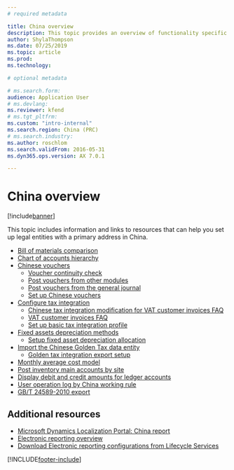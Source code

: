 ```yaml
---
# required metadata

title: China overview
description: This topic provides an overview of functionality specific to China.
author: ShylaThompson
ms.date: 07/25/2019
ms.topic: article
ms.prod: 
ms.technology: 

# optional metadata

# ms.search.form:
audience: Application User
# ms.devlang: 
ms.reviewer: kfend
# ms.tgt_pltfrm: 
ms.custom: "intro-internal"
ms.search.region: China (PRC)
# ms.search.industry: 
ms.author: roschlom
ms.search.validFrom: 2016-05-31
ms.dyn365.ops.version: AX 7.0.1

---
```


# China overview

[!include[banner](../includes/banner.md)]

This topic includes information and links to resources that can help you set up legal entities with a primary address in China.

-   [Bill of materials comparison](apac-chn-bom-comparison.md)
-   [Chart of accounts hierarchy](tasks/china-hierarchy-chart-accounts.md) 
-   [Chinese vouchers](apac-chn-vouchers.md)
    -   [Voucher continuity check](tasks/chinese-voucher-continuity-check.md)
    -   [Post vouchers from other modules](tasks/post-vouchers-other-modules-like-sales-invoices.md)
    -   [Post vouchers from the general journal](tasks/post-vouchers-general-journal.md)
    -   [Set up Chinese vouchers](tasks/set-up-chinese-vouchers.md)
-   [Configure tax integration](apac-chn-tax-integration.md)
    -   [Chinese tax integration modification for VAT customer invoices FAQ](apac-chn-tax-integration-vat-customer-invoices.md)
    -   [VAT customer invoices FAQ](apac-chn-tax-integration-vat-customer-invoices.md)
    -   [Set up basic tax integration profile](tasks/set-up-basic-tax-integration-profile-china.md)
-   [Fixed assets depreciation methods ](apac-chn-depreciation-methods-fixed-assets.md)
    -   [Setup fixed asset depreciation allocation ](tasks/fixed-asset-depreciation-allocation.md)
-   [Import the Chinese Golden Tax data entity](apac-chn-import-golden-tax-data-entity.md)
    -   [Golden tax integration export setup](tasks/golden-tax-integration-export-setup.md)
-   [Monthly average cost model](apac-chn-monthly-average-cost-model.md)
-   [Post inventory main accounts by site](apac-chn-post-inventory-main-accounts-by-site.md)
-   [Display debit and credit amounts for ledger accounts](apac-chn-negative-debits-credits.md)
-   [User operation log by China working rule](tasks/user-operation-log-china-working-rule.md)
-   [GB/T 24589-2010 export](apac-chn-gbt-24589-2010.md)

## Additional resources
- [Microsoft Dynamics Localization Portal: China report](https://mbs.microsoft.com/files/customer/AX/Support/supportnews/China.html)
- [Electronic reporting overview](../../fin-ops-core/dev-itpro/analytics/general-electronic-reporting.md)
- [Download Electronic reporting configurations from Lifecycle Services](../../fin-ops-core/dev-itpro/analytics/download-electronic-reporting-configuration-lcs.md)


[!INCLUDE[footer-include](../../includes/footer-banner.md)]
